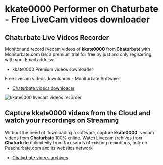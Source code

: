 # kkate0000 Performer on Chaturbate - Free LiveCam videos downloader

## Chaturbate Live Videos Recorder

Monitor and record livecam videos of **kkate0000** from **Chaturbate** with Moniturbate.com
Get a premium trial for free by just and only registering with your Email address:
* [kkate0000 Premium videos downloader](https://moniturbate.com/request-demo-licence-key.html)

Free livecam videos downloader - Moniturbate Software:
* [Chaturbate videos downloader](https://moniturbate.com/moniturbate-download-software.html)

![kkate0000 livecam videos recorder](https://peachurnet.com/templates/moniturbate-software.png)


## Capture kkate0000 videos from the Cloud and watch your recordings on Streaming

Without the need of downloading a software, capture **kkate0000** livecam videos from **Chaturbate** 100% online.
Watch Livecam archives from **Chaturbate** unlimitedly from thousands of existing recordings, only on Peachurbate.com and its websites network:
* [Chaturbate videos archives](https://peachurnet.com/)